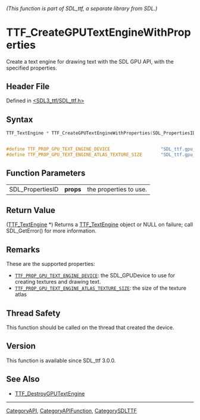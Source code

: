 ###### (This function is part of SDL_ttf, a separate library from SDL.)
# TTF_CreateGPUTextEngineWithProperties

Create a text engine for drawing text with the SDL GPU API, with the specified properties.

## Header File

Defined in [<SDL3_ttf/SDL_ttf.h>](https://github.com/libsdl-org/SDL_ttf/blob/main/include/SDL3_ttf/SDL_ttf.h)

## Syntax

```c
TTF_TextEngine * TTF_CreateGPUTextEngineWithProperties(SDL_PropertiesID props);


#define TTF_PROP_GPU_TEXT_ENGINE_DEVICE                   "SDL_ttf.gpu_text_engine.create.device"
#define TTF_PROP_GPU_TEXT_ENGINE_ATLAS_TEXTURE_SIZE       "SDL_ttf.gpu_text_engine.create.atlas_texture_size"
```

## Function Parameters

|                  |           |                        |
| ---------------- | --------- | ---------------------- |
| SDL_PropertiesID | **props** | the properties to use. |

## Return Value

([TTF_TextEngine](TTF_TextEngine) *) Returns a
[TTF_TextEngine](TTF_TextEngine) object or NULL on failure; call
SDL_GetError() for more information.

## Remarks

These are the supported properties:

- [`TTF_PROP_GPU_TEXT_ENGINE_DEVICE`](TTF_PROP_GPU_TEXT_ENGINE_DEVICE): the
  SDL_GPUDevice to use for creating textures and drawing text.
- [`TTF_PROP_GPU_TEXT_ENGINE_ATLAS_TEXTURE_SIZE`](TTF_PROP_GPU_TEXT_ENGINE_ATLAS_TEXTURE_SIZE):
  the size of the texture atlas

## Thread Safety

This function should be called on the thread that created the device.

## Version

This function is available since SDL_ttf 3.0.0.

## See Also

- [TTF_DestroyGPUTextEngine](TTF_DestroyGPUTextEngine)

----
[CategoryAPI](CategoryAPI), [CategoryAPIFunction](CategoryAPIFunction), [CategorySDLTTF](CategorySDLTTF)

